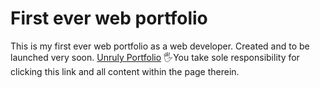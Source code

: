 # First ever web portfolio
This is my first ever web portfolio as a web developer.
Created and to be launched very soon.
<a href="http://unruly.pythonanywhere.com" target="_blank">Unruly Portfolio</a>
🖐️You take sole responsibility for clicking this link and all content within the page therein.
